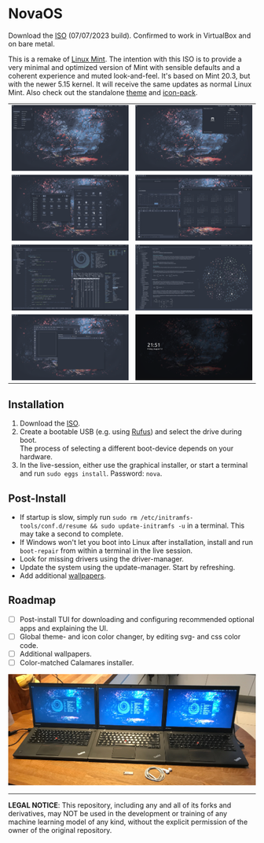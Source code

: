 # NovaOS
Download the [ISO](https://drive.google.com/drive/folders/1PxN_xtd-8F6M6SU2Ia1yOs4M1Mpy6arj?usp=sharing) (07/07/2023 build). Confirmed to work in VirtualBox and on bare metal.

This is a remake of [Linux Mint](https://linuxmint.com). The intention with this ISO is to provide a very minimal and optimized version of Mint with sensible defaults and a coherent experience and muted look-and-feel. It's based on Mint 20.3, but with the newer 5.15 kernel. It will receive the same updates as normal Linux Mint. Also check out the standalone [theme](https://github.com/NicklasVraa/Nova-galactic-theme) and [icon-pack](https://github.com/NicklasVraa/Nova-galactic-icons).

|                                   |                           |
|-----------------------------------|---------------------------|
| ![alt](meta/desktop.png)          | ![alt](meta/applet.png)   |
| ![alt](meta/files_settings.png)   | ![alt](meta/os_apps.png)  |
| ![alt](meta/code_term.png)        | ![alt](meta/obsidian.png) |
| ![alt](meta/browser_inkscape.png) | ![alt](meta/lock.png)     |

## Installation
1. Download the [ISO](https://drive.google.com/drive/folders/1PxN_xtd-8F6M6SU2Ia1yOs4M1Mpy6arj?usp=sharing).
2. Create a bootable USB (e.g. using [Rufus](https://rufus.ie/en/)) and select the drive during boot. \
   The process of selecting a different boot-device depends on your hardware.
3. In the live-session, either use the graphical installer, or start a terminal and run `sudo eggs install`. Password: `nova`.

## Post-Install
- If startup is slow, simply run `sudo rm /etc/initramfs-tools/conf.d/resume && sudo update-initramfs -u` in a terminal. This may take a second to complete.
- If Windows won't let you boot into Linux after installation, install and run `boot-repair` from within a terminal in the live session.
- Look for missing drivers using the driver-manager.
- Update the system using the update-manager. Start by refreshing.
- Add additional [wallpapers](https://drive.google.com/drive/folders/1PxN_xtd-8F6M6SU2Ia1yOs4M1Mpy6arj?usp=sharing).

## Roadmap
- [ ] Post-install TUI for downloading and configuring recommended optional apps and explaining the UI.
- [ ] Global theme- and icon color changer, by editing svg- and css color code.
- [ ] Additional wallpapers.
- [ ] Color-matched Calamares installer.

![showcase](meta/showcase.JPG)

---
**LEGAL NOTICE**: This repository, including any and all of its forks and derivatives, may NOT be used in the development or training of any machine learning model of any kind, without the explicit permission of the owner of the original repository.
